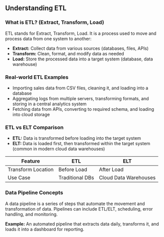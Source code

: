 ## Understanding ETL

### What is ETL? (Extract, Transform, Load)
ETL stands for Extract, Transform, Load. It is a process used to move and process data from one system to another:
- **Extract:** Collect data from various sources (databases, files, APIs)
- **Transform:** Clean, format, and modify data as needed
- **Load:** Store the processed data into a target system (database, data warehouse)

### Real-world ETL Examples
- Importing sales data from CSV files, cleaning it, and loading into a database
- Aggregating logs from multiple servers, transforming formats, and storing in a central analytics system
- Fetching data from APIs, converting to required schema, and loading into cloud storage

### ETL vs ELT Comparison
- **ETL:** Data is transformed before loading into the target system
- **ELT:** Data is loaded first, then transformed within the target system (common in modern cloud data warehouses)

| Feature | ETL | ELT |
|---------|-----|-----|
| Transform Location | Before Load | After Load |
| Use Case | Traditional DBs | Cloud Data Warehouses |

### Data Pipeline Concepts
A data pipeline is a series of steps that automate the movement and transformation of data. Pipelines can include ETL/ELT, scheduling, error handling, and monitoring.

**Example:** An automated pipeline that extracts data daily, transforms it, and loads it into a dashboard for reporting.

